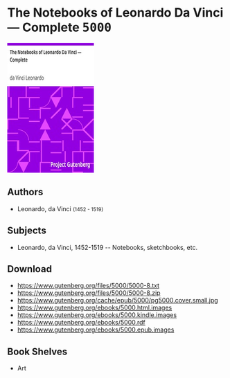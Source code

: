 # The Notebooks of Leonardo Da Vinci — Complete <kbd>5000</kbd>

![](./cover.medium.jpg "")

## Authors


 - Leonardo, da Vinci <small>(1452 - 1519)</small>

## Subjects


 - Leonardo, da Vinci, 1452-1519 -- Notebooks, sketchbooks, etc.

## Download


 - https://www.gutenberg.org/files/5000/5000-8.txt
 - https://www.gutenberg.org/files/5000/5000-8.zip
 - https://www.gutenberg.org/cache/epub/5000/pg5000.cover.small.jpg
 - https://www.gutenberg.org/ebooks/5000.html.images
 - https://www.gutenberg.org/ebooks/5000.kindle.images
 - https://www.gutenberg.org/ebooks/5000.rdf
 - https://www.gutenberg.org/ebooks/5000.epub.images

## Book Shelves


 - Art
